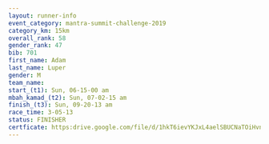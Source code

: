 ```yaml
---
layout: runner-info 
event_category: mantra-summit-challenge-2019 
category_km: 15km 
overall_rank: 58
gender_rank: 47
bib: 701
first_name: Adam
last_name: Luper
gender: M
team_name: 
start_(t1): Sun, 06-15-00 am
mbah_kamad_(t2): Sun, 07-02-15 am
finish_(t3): Sun, 09-20-13 am
race_time: 3-05-13
status: FINISHER
certficate: https:drive.google.com/file/d/1hkT6ievYKJxL4aelSBUCNaTOiHvnU2HT/view?usp=sharing
---
```

